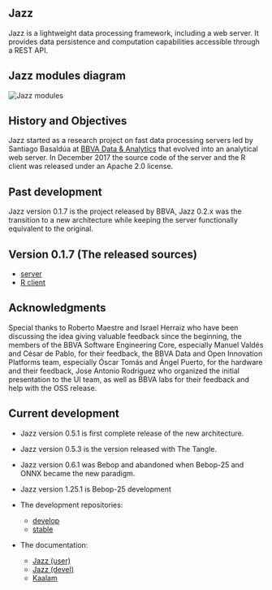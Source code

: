 ## Jazz

Jazz is a lightweight data processing framework, including a web server. It provides data persistence and computation capabilities accessible
through a REST API.


## Jazz modules diagram

![Jazz modules](https://kaalam.github.io/develop_jazz02/diagrams/jazz_modules.png)


## History and Objectives

Jazz started as a research project on fast data processing servers led by Santiago Basaldúa at [BBVA Data & Analytics](https://www.bbvadata.com/) that evolved into an analytical web server. In December 2017 the source code of the server and the R client was released under an Apache 2.0 license.


## Past development

Jazz version 0.1.7 is the project released by BBVA, Jazz 0.2.x was the transition to a new architecture while keeping the server functionally equivalent to
the original.


## Version 0.1.7 (The released sources)

  - [server](https://github.com/bbvadata/jazz-server)
  - [R client](https://github.com/bbvadata/jazz-client)


## Acknowledgments

Special thanks to Roberto Maestre and Israel Herraiz who have been discussing the idea giving valuable feedback since the beginning, the members of the BBVA Software Engineering Core, especially Manuel Valdés and César de Pablo, for their feedback, the BBVA Data and Open Innovation Platforms team, especially Óscar Tomás and Ángel Puerto, for the hardware and their feedback, Jose Antonio Rodriguez who organized the initial presentation to the UI team, as well as BBVA labs for their feedback and help with the OSS release.


## Current development

  - Jazz version 0.5.1 is first complete release of the new architecture.
  - Jazz version 0.5.3 is the version released with The Tangle.
  - Jazz version 0.6.1 was Bebop and abandoned when Bebop-25 and ONNX became the new paradigm.
  - Jazz version 1.25.1 is Bebop-25 development

  - The development repositories:

    - [develop](https://github.com/kaalam/Jazz)
    - [stable](https://github.com/bbvadata/Jazz)

  - The documentation:

    - [Jazz (user)](https://kaalam.github.io/jazz_reference/)
    - [Jazz (devel)](https://kaalam.github.io/develop/)
    - [Kaalam](http://kaalam.ai)
